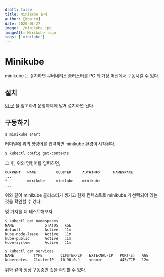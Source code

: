 ```yaml
---
draft: false
title: Minikube 설치
author: [Woojin]
date: 2020-08-27
image: ./minikube.jpg
imageAlt: Minikube logo
tags: ['minikube']
---
```


# Minikube

minikube 는 설치하면 쿠버네티스 클러스터를 PC 의 가상 머신에서 구동시킬 수 있다.

## 설치

[이 곳](https://kubernetes.io/ko/docs/tasks/tools/install-minikube/) 을 참고하여 운영체제에 맞게 설치하면 된다.

## 구동하기

```
$ minikube start
```

터미널에 위의 명령어를 입력하면 minikube 환경이 시작된다.

```
$ kubectl config get-contexts
```

그 후, 위의 명령어를 입력하면,

```
CURRENT   NAME         CLUSTER     AUTHINFO      NAMESPACE
...
*         minikube     minikube    minikube
...
```

위와 같이 minikube 클러스터가 생기고 현재 컨텍스트로 minikube 가 선택되어 있는 것을 확인할 수 있다.

몇 가지를 더 테스트해보자.

```
$ kubectl get namespaces
NAME              STATUS   AGE
default           Active   11m
kube-node-lease   Active   11m
kube-public       Active   11m
kube-system       Active   11m
```

```
$ kubectl get services
NAME         TYPE        CLUSTER-IP   EXTERNAL-IP   PORT(S)   AGE
kubernetes   ClusterIP   10.96.0.1    <none>        443/TCP   12m
```

위와 같이 정상 구동중인 것을 확인할 수 있다.
